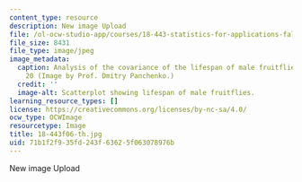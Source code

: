 ```yaml
---
content_type: resource
description: New image Upload
file: /ol-ocw-studio-app/courses/18-443-statistics-for-applications-fall-2006/71b1f2f935fd243f63625f063078976b_18-443f06-th.jpg
file_size: 8431
file_type: image/jpeg
image_metadata:
  caption: Analysis of the covariance of the lifespan of male fruitflies, from lecture
    20 (Image by Prof. Dmitry Panchenko.)
  credit: ''
  image-alt: Scatterplot showing lifespan of male fruitflies.
learning_resource_types: []
license: https://creativecommons.org/licenses/by-nc-sa/4.0/
ocw_type: OCWImage
resourcetype: Image
title: 18-443f06-th.jpg
uid: 71b1f2f9-35fd-243f-6362-5f063078976b
---
```

New image Upload